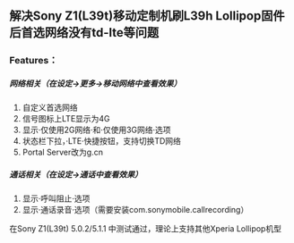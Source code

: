 ## 解决Sony Z1(L39t)移动定制机刷L39h Lollipop固件后首选网络没有td-lte等问题
### Features：
##### 网络相关（在设定->更多->移动网络中查看效果）
1. 自定义首选网络
2. 信号图标上LTE显示为4G
3. 显示·仅使用2G网络·和·仅使用3G网络·选项
4. 状态栏下拉，·LTE·快捷按钮，支持切换TD网络
5. Portal Server改为g.cn

##### 通话相关（在设定->通话中查看效果）
1. 显示·呼叫阻止·选项
2. 显示·通话录音·选项（需要安装com.sonymobile.callrecording）

在Sony Z1(L39t) 5.0.2/5.1.1 中测试通过，理论上支持其他Xperia Lollipop机型